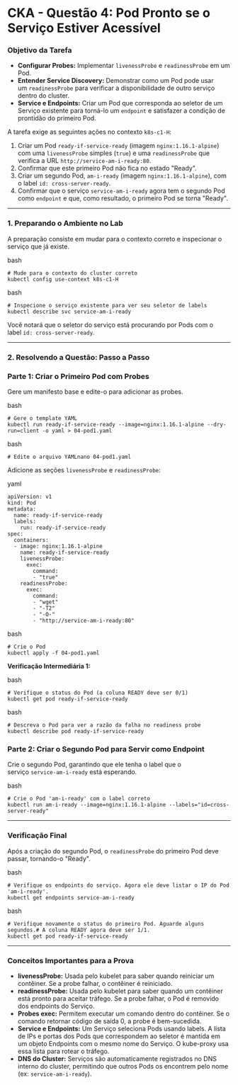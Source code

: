 # **CKA - Questão 4: Pod Pronto se o Serviço Estiver Acessível**

### **Objetivo da Tarefa**

- **Configurar Probes:** Implementar `livenessProbe` e `readinessProbe` em um Pod.
- **Entender Service Discovery:** Demonstrar como um Pod pode usar um `readinessProbe` para verificar a disponibilidade de outro serviço dentro do cluster.
- **Service e Endpoints:** Criar um Pod que corresponda ao seletor de um Serviço existente para torná-lo um `endpoint` e satisfazer a condição de prontidão do primeiro Pod.

A tarefa exige as seguintes ações no contexto `k8s-c1-H`:

1. Criar um Pod `ready-if-service-ready` (imagem `nginx:1.16.1-alpine`) com uma `livenessProbe` simples (`true`) e uma `readinessProbe` que verifica a URL `http://service-am-i-ready:80`.
2. Confirmar que este primeiro Pod não fica no estado "Ready".
3. Criar um segundo Pod, `am-i-ready` (imagem `nginx:1.16.1-alpine`), com o label `id: cross-server-ready`.
4. Confirmar que o serviço `service-am-i-ready` agora tem o segundo Pod como `endpoint` e que, como resultado, o primeiro Pod se torna "Ready".

---

### **1. Preparando o Ambiente no Lab**

A preparação consiste em mudar para o contexto correto e inspecionar o serviço que já existe.

bash

```
# Mude para o contexto do cluster correto
kubectl config use-context k8s-c1-H
```

bash

```
# Inspecione o serviço existente para ver seu seletor de labels
kubectl describe svc service-am-i-ready
```

Você notará que o seletor do serviço está procurando por Pods com o label `id: cross-server-ready`.

---

### **2. Resolvendo a Questão: Passo a Passo**

### **Parte 1: Criar o Primeiro Pod com Probes**

Gere um manifesto base e edite-o para adicionar as probes.

bash

```
# Gere o template YAML
kubectl run ready-if-service-ready --image=nginx:1.16.1-alpine --dry-run=client -o yaml > 04-pod1.yaml
```

bash

```
# Edite o arquivo YAMLnano 04-pod1.yaml
```

Adicione as seções `livenessProbe` e `readinessProbe`:

yaml

```
apiVersion: v1
kind: Pod
metadata:
  name: ready-if-service-ready
  labels:
    run: ready-if-service-ready
spec:
  containers:
  - image: nginx:1.16.1-alpine
    name: ready-if-service-ready
    livenessProbe:
      exec:
        command:
        - "true"
    readinessProbe:
      exec:
        command:
        - "wget"
        - "-T2"
        - "-O-"
        - "http://service-am-i-ready:80"
```

bash

```
# Crie o Pod
kubectl apply -f 04-pod1.yaml
```

**Verificação Intermediária 1:**

bash

```
# Verifique o status do Pod (a coluna READY deve ser 0/1)
kubectl get pod ready-if-service-ready
```

bash

```
# Descreva o Pod para ver a razão da falha no readiness probe
kubectl describe pod ready-if-service-ready
```

### **Parte 2: Criar o Segundo Pod para Servir como Endpoint**

Crie o segundo Pod, garantindo que ele tenha o label que o serviço `service-am-i-ready` está esperando.

bash

```
# Crie o Pod 'am-i-ready' com o label correto
kubectl run am-i-ready --image=nginx:1.16.1-alpine --labels="id=cross-server-ready"
```

---

### **Verificação Final**

Após a criação do segundo Pod, o `readinessProbe` do primeiro Pod deve passar, tornando-o "Ready".

bash

```
# Verifique os endpoints do serviço. Agora ele deve listar o IP do Pod 'am-i-ready'.
kubectl get endpoints service-am-i-ready
```

bash

```
# Verifique novamente o status do primeiro Pod. Aguarde alguns segundos.# A coluna READY agora deve ser 1/1.
kubectl get pod ready-if-service-ready
```

---

### **Conceitos Importantes para a Prova**

- **livenessProbe:** Usada pelo kubelet para saber quando reiniciar um contêiner. Se a probe falhar, o contêiner é reiniciado.
- **readinessProbe:** Usada pelo kubelet para saber quando um contêiner está pronto para aceitar tráfego. Se a probe falhar, o Pod é removido dos endpoints do Serviço.
- **Probes exec:** Permitem executar um comando dentro do contêiner. Se o comando retornar código de saída 0, a probe é bem-sucedida.
- **Service e Endpoints:** Um Serviço seleciona Pods usando labels. A lista de IPs e portas dos Pods que correspondem ao seletor é mantida em um objeto Endpoints com o mesmo nome do Serviço. O kube-proxy usa essa lista para rotear o tráfego.
- **DNS do Cluster:** Serviços são automaticamente registrados no DNS interno do cluster, permitindo que outros Pods os encontrem pelo nome (ex: `service-am-i-ready`).

